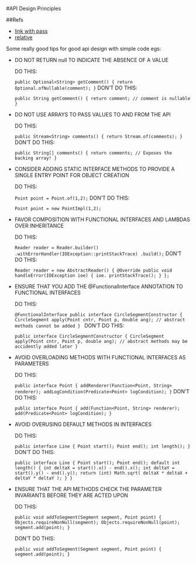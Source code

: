 #API Design Principles

##Refs
- [link with pass](https://dzone.com/storage/assets/3188681-dzone-guidetomodernjava.pdf)
- [relative](./3188681-dzone-guidetomodernjava.pdf)

Some really good tips for good api design with simple code egs:

- DO NOT RETURN null TO INDICATE THE ABSENCE OF A VALUE

	DO THIS:<p>
	`public Optional<String> getComment() {
 	return Optional.ofNullable(comment);
 	}`
	DON’T DO THIS:<p>
	`public String getComment() {
 	return comment; // comment is nullable
 	}`
- DO NOT USE ARRAYS TO PASS VALUES TO AND FROM THE API

	DO THIS:<p>
	`public Stream<String> comments() {
		return Stream.of(comments);
 	}`
	DON’T DO THIS:<p>
	`public String[] comments() {
 	return comments; // Exposes the backing array!
 	}`

- CONSIDER ADDING STATIC INTERFACE METHODS TO PROVIDE A SINGLE ENTRY POINT FOR OBJECT CREATION

	DO THIS:<p>
	`Point point = Point.of(1,2);`
	DON’T DO THIS:<p>
	`Point point = new PointImpl(1,2);`

- FAVOR COMPOSITION WITH FUNCTIONAL INTERFACES AND LAMBDAS OVER INHERITANCE

	DO THIS:<p>
	`Reader reader = Reader.builder()
	 .withErrorHandler(IOException::printStackTrace)
	 .build();`
	DON’T DO THIS:<p>
	`Reader reader = new AbstractReader() {
	 @Override
	 public void handleError(IOException ioe) {
	 ioe. printStackTrace();
	 }
	 };`

- ENSURE THAT YOU ADD THE @FunctionalInterface ANNOTATION TO FUNCTIONAL INTERFACES

	DO THIS:<p>
	`@FunctionalInterface
	public interface CircleSegmentConstructor {
	 CircleSegment apply(Point cntr, Point p, double ang);
	 // abstract methods cannot be added
	 } `
	DON’T DO THIS:<p>
	`public interface CircleSegmentConstructor {
	 CircleSegment apply(Point cntr, Point p, double ang);
	 // abstract methods may be accidently added later
	} `

- AVOID OVERLOADING METHODS WITH FUNCTIONAL INTERFACES AS PARAMETERS

	DO THIS:<p>
	 `public interface Point {
	 addRenderer(Function<Point, String> renderer);
	 addLogCondition(Predicate<Point> logCondition);
	 }`
	DON’T DO THIS:<p>
	 `public interface Point {
	 add(Function<Point, String> renderer);
	 add(Predicate<Point> logCondition);
	 }`

- AVOID OVERUSING DEFAULT METHODS IN INTERFACES

	DO THIS:<p>
	`public interface Line {
	 Point start();
	 Point end();
	 int length();
	 }`
	DON’T DO THIS:<p>
	 `public interface Line {
	 Point start();
	 Point end();
	 default int length() {
	 int deltaX = start().x() - end().x();
	 int deltaY = start().y() - end().y();
	 return (int) Math.sqrt(
	 deltaX * deltaX + deltaY * deltaY
	 );
	 }
	 }`
- ENSURE THAT THE API METHODS CHECK THE PARAMETER INVARIANTS BEFORE THEY ARE ACTED UPON

	DO THIS:<p>
	`public void addToSegment(Segment segment, Point point) {
	 Objects.requireNonNull(segment);
	 Objects.requireNonNull(point);
	 segment.add(point);
	}`

	DON’T DO THIS:<p>
	`public void addToSegment(Segment segment, Point point) {
	 segment.add(point);
	} `

